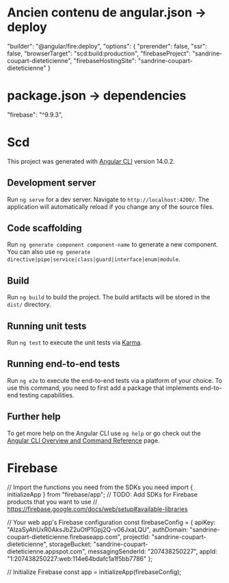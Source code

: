 # Ancien contenu de angular.json -> deploy
  "builder": "@angular/fire:deploy",
  "options": {
    "prerender": false,
    "ssr": false,
    "browserTarget": "scd:build:production",
      "firebaseProject": "sandrine-coupart-dieteticienne",
    "firebaseHostingSite": "sandrine-coupart-dieteticienne"
  }

# package.json -> dependencies
"firebase": "^9.9.3", 
# Scd

This project was generated with [Angular CLI](https://github.com/angular/angular-cli) version 14.0.2.

## Development server

Run `ng serve` for a dev server. Navigate to `http://localhost:4200/`. The application will automatically reload if you change any of the source files.

## Code scaffolding

Run `ng generate component component-name` to generate a new component. You can also use `ng generate directive|pipe|service|class|guard|interface|enum|module`.

## Build

Run `ng build` to build the project. The build artifacts will be stored in the `dist/` directory.

## Running unit tests

Run `ng test` to execute the unit tests via [Karma](https://karma-runner.github.io).

## Running end-to-end tests

Run `ng e2e` to execute the end-to-end tests via a platform of your choice. To use this command, you need to first add a package that implements end-to-end testing capabilities.

## Further help

To get more help on the Angular CLI use `ng help` or go check out the [Angular CLI Overview and Command Reference](https://angular.io/cli) page.

# Firebase

// Import the functions you need from the SDKs you need
import { initializeApp } from "firebase/app";
// TODO: Add SDKs for Firebase products that you want to use
// https://firebase.google.com/docs/web/setup#available-libraries

// Your web app's Firebase configuration
const firebaseConfig = {
  apiKey: "AIzaSyAhUxR0AksJbZ2uOtP1Gpj2Q-v06JxaLQU",
  authDomain: "sandrine-coupart-dieteticienne.firebaseapp.com",
  projectId: "sandrine-coupart-dieteticienne",
  storageBucket: "sandrine-coupart-dieteticienne.appspot.com",
  messagingSenderId: "207438250227",
  appId: "1:207438250227:web:114e64bdafc1a1f5bb7786"
};

// Initialize Firebase
const app = initializeApp(firebaseConfig);

